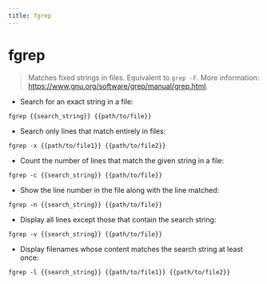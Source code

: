 ```yaml
---
title: fgrep
---
```

# fgrep

> Matches fixed strings in files.
> Equivalent to `grep -F`.
> More information: <https://www.gnu.org/software/grep/manual/grep.html>.

- Search for an exact string in a file:

`fgrep {{search_string}} {{path/to/file}}`

- Search only lines that match entirely in files:

`fgrep -x {{path/to/file1}} {{path/to/file2}}`

- Count the number of lines that match the given string in a file:

`fgrep -c {{search_string}} {{path/to/file}}`

- Show the line number in the file along with the line matched:

`fgrep -n {{search_string}} {{path/to/file}}`

- Display all lines except those that contain the search string:

`fgrep -v {{search_string}} {{path/to/file}}`

- Display filenames whose content matches the search string at least once:

`fgrep -l {{search_string}} {{path/to/file1}} {{path/to/file2}}`
